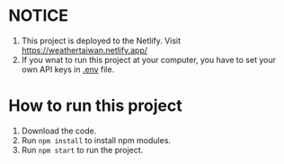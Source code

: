 # NOTICE
1. This project is deployed to the Netlify. Visit https://weathertaiwan.netlify.app/
2. If you wnat to run this project at your computer, you have to set your own API keys in [.env](.env) file.


# How to run this project
1. Download the code.
2. Run `npm install` to install npm modules.
3. Run `npm start` to run the project.
